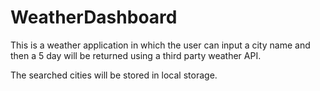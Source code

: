 # WeatherDashboard
This is a weather application in which the user can input a city name and then a 5 day will be returned using a third party weather API.

The searched cities will be stored in local storage.